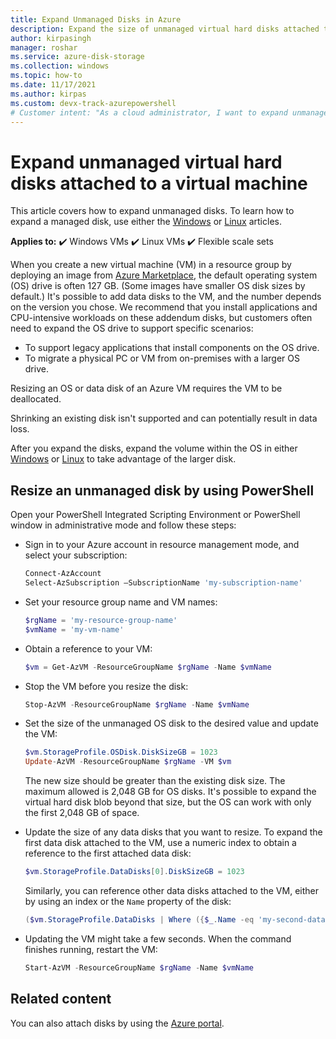 ```yaml
---
title: Expand Unmanaged Disks in Azure
description: Expand the size of unmanaged virtual hard disks attached to a virtual machine by using Azure PowerShell in the Resource Manager deployment model.
author: kirpasingh
manager: roshar
ms.service: azure-disk-storage
ms.collection: windows
ms.topic: how-to
ms.date: 11/17/2021
ms.author: kirpas
ms.custom: devx-track-azurepowershell
# Customer intent: "As a cloud administrator, I want to expand unmanaged virtual hard disks for virtual machines using PowerShell, so that I can accommodate legacy applications and manage disk space effectively."
---
```

# Expand unmanaged virtual hard disks attached to a virtual machine

This article covers how to expand unmanaged disks. To learn how to expand a managed disk, use either the [Windows](windows/expand-os-disk.md) or [Linux](linux/expand-disks.md) articles.

**Applies to:** :heavy_check_mark: Windows VMs :heavy_check_mark: Linux VMs :heavy_check_mark: Flexible scale sets 

When you create a new virtual machine (VM) in a resource group by deploying an image from [Azure Marketplace](https://azure.microsoft.com/marketplace/), the default operating system (OS) drive is often 127 GB. (Some images have smaller OS disk sizes by default.) It's possible to add data disks to the VM, and the number depends on the version you chose. We recommend that you install applications and CPU-intensive workloads on these addendum disks, but customers often need to expand the OS drive to support specific scenarios:

- To support legacy applications that install components on the OS drive.
- To migrate a physical PC or VM from on-premises with a larger OS drive.

Resizing an OS or data disk of an Azure VM requires the VM to be deallocated.

Shrinking an existing disk isn't supported and can potentially result in data loss.

After you expand the disks, expand the volume within the OS in either [Windows](windows/expand-os-disk.md#expand-the-volume-in-the-operating-system) or [Linux](linux/expand-disks.md#expand-a-disk-partition-and-filesystem) to take advantage of the larger disk.

## Resize an unmanaged disk by using PowerShell

Open your PowerShell Integrated Scripting Environment or PowerShell window in administrative mode and follow these steps:

- Sign in to your Azure account in resource management mode, and select your subscription:

    ```powershell
    Connect-AzAccount
    Select-AzSubscription –SubscriptionName 'my-subscription-name'
    ```

- Set your resource group name and VM names:

    ```powershell
    $rgName = 'my-resource-group-name'
    $vmName = 'my-vm-name'
    ```

- Obtain a reference to your VM:

    ```powershell
    $vm = Get-AzVM -ResourceGroupName $rgName -Name $vmName
    ```

- Stop the VM before you resize the disk:

    ```powershell
    Stop-AzVM -ResourceGroupName $rgName -Name $vmName
    ```

- Set the size of the unmanaged OS disk to the desired value and update the VM:

    ```powershell
    $vm.StorageProfile.OSDisk.DiskSizeGB = 1023
    Update-AzVM -ResourceGroupName $rgName -VM $vm
    ```

    The new size should be greater than the existing disk size. The maximum allowed is 2,048 GB for OS disks. It's possible to expand the virtual hard disk blob beyond that size, but the OS can work with only the first 2,048 GB of space.

- Update the size of any data disks that you want to resize. To expand the first data disk attached to the VM, use a numeric index to obtain a reference to the first attached data disk:

    ```powershell
    $vm.StorageProfile.DataDisks[0].DiskSizeGB = 1023
    ```

    Similarly, you can reference other data disks attached to the VM, either by using an index or the `Name` property of the disk:

    ```powershell
    ($vm.StorageProfile.DataDisks | Where ({$_.Name -eq 'my-second-data-disk'})).DiskSizeGB = 1023
    ```

- Updating the VM might take a few seconds. When the command finishes running, restart the VM:

    ```powershell
    Start-AzVM -ResourceGroupName $rgName -Name $vmName
    ```

## Related content

You can also attach disks by using the [Azure portal](windows\attach-managed-disk-portal.yml).